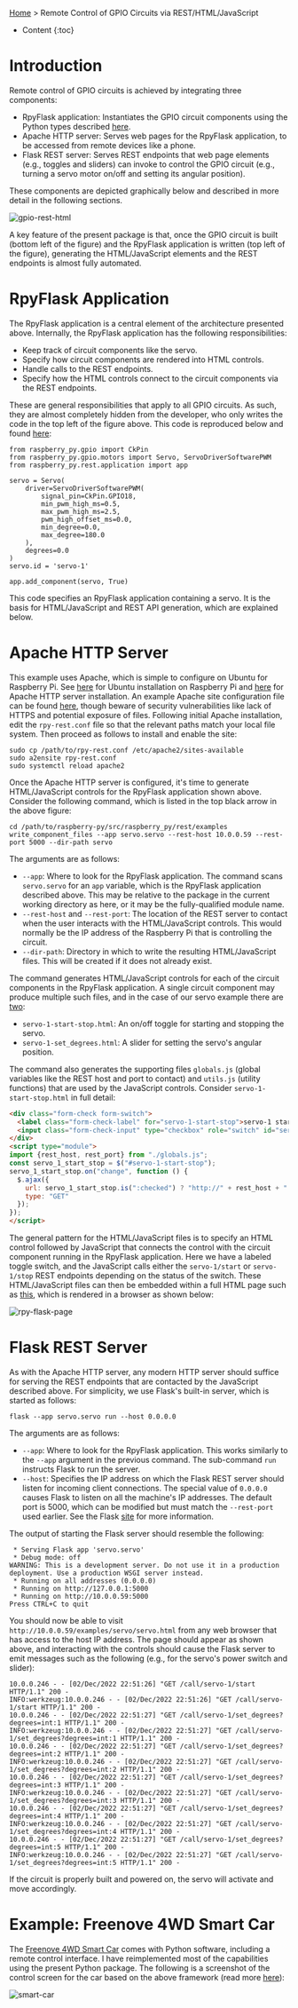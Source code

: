 [Home](index.md) > Remote Control of GPIO Circuits via REST/HTML/JavaScript
* Content
{:toc}

# Introduction
Remote control of GPIO circuits is achieved by integrating three components:
* RpyFlask application:  Instantiates the GPIO circuit components using the Python types described 
  [here](python-gpio.md).
* Apache HTTP server:  Serves web pages for the RpyFlask application, to be accessed from remote devices like a phone.
* Flask REST server:  Serves REST endpoints that web page elements (e.g., toggles and sliders) can invoke to control
the GPIO circuit (e.g., turning a servo motor on/off and setting its angular position).

These components are depicted graphically below and described in more detail in the following sections.

![gpio-rest-html](rpy-flask.png)

A key feature of the present package is that, once the GPIO circuit is built (bottom left of the figure) and the 
RpyFlask application is written (top left of the figure), generating the HTML/JavaScript elements and the REST endpoints
is almost fully automated.

# RpyFlask Application
The RpyFlask application is a central element of the architecture presented above. Internally, the RpyFlask application
has the following responsibilities:
* Keep track of circuit components like the servo.
* Specify how circuit components are rendered into HTML controls.
* Handle calls to the REST endpoints. 
* Specify how the HTML controls connect to the circuit components via the REST endpoints. 

These are general responsibilities that apply to all GPIO circuits. As such, they are almost completely hidden from the 
developer, who only writes the code in the top left of the figure above. This code is reproduced below and found 
[here](https://github.com/MatthewGerber/raspberry-py/blob/main/src/raspberry_py/rest/examples/servo/servo.py):
```
from raspberry_py.gpio import CkPin
from raspberry_py.gpio.motors import Servo, ServoDriverSoftwarePWM
from raspberry_py.rest.application import app

servo = Servo(
    driver=ServoDriverSoftwarePWM(
        signal_pin=CkPin.GPIO18,
        min_pwm_high_ms=0.5,
        max_pwm_high_ms=2.5,
        pwm_high_offset_ms=0.0,
        min_degree=0.0,
        max_degree=180.0
    ),
    degrees=0.0
)
servo.id = 'servo-1'

app.add_component(servo, True)
```
This code specifies an RpyFlask application containing a servo. It is the basis for HTML/JavaScript and REST API 
generation, which are explained below.

# Apache HTTP Server
This example uses Apache, which is simple to configure on Ubuntu for Raspberry Pi. See [here](index.md) for Ubuntu 
installation on Raspberry Pi and [here](https://ubuntu.com/tutorials/install-and-configure-apache#1-overview) for 
Apache HTTP server installation. An example Apache site configuration file can be found [here](rpy-rest.conf), though 
beware of security vulnerabilities like lack of HTTPS and potential exposure of files. Following initial Apache 
installation, edit the `rpy-rest.conf` file so that the relevant paths match your local file system. Then proceed as 
follows to install and enable the site:
```shell
sudo cp /path/to/rpy-rest.conf /etc/apache2/sites-available
sudo a2ensite rpy-rest.conf
sudo systemctl reload apache2
```
Once the Apache HTTP server is configured, it's time to generate HTML/JavaScript controls for the RpyFlask application 
shown above. Consider the following command, which is listed in the top black arrow in the above figure:
```shell
cd /path/to/raspberry-py/src/raspberry_py/rest/examples
write_component_files --app servo.servo --rest-host 10.0.0.59 --rest-port 5000 --dir-path servo
```
The arguments are as follows:
* `--app`:  Where to look for the RpyFlask application. The command scans `servo.servo` for an `app` variable, which is 
the RpyFlask application described above. This may be relative to the package in the current working directory as here, 
or it may be the fully-qualified module name.
* `--rest-host` and `--rest-port`:  The location of the REST server to contact when the user interacts with the 
HTML/JavaScript controls. This would normally be the IP address of the Raspberry Pi that is controlling the circuit.
* `--dir-path`:  Directory in which to write the resulting HTML/JavaScript files. This will be created if it does not 
already exist.

The command generates HTML/JavaScript controls for each of the circuit components in the RpyFlask application. A single 
circuit component may produce multiple such files, and in the case of our servo example there are
[two](https://github.com/MatthewGerber/raspberry-py/tree/main/src/raspberry_py/rest/examples/servo):
* `servo-1-start-stop.html`:  An on/off toggle for starting and stopping the servo.
* `servo-1-set_degrees.html`:  A slider for setting the servo's angular position.

The command also generates the supporting files `globals.js` (global variables like the REST host and port to contact)
and `utils.js` (utility functions) that are used by the JavaScript controls. Consider `servo-1-start-stop.html` in  full
detail:
```html
<div class="form-check form-switch">
  <label class="form-check-label" for="servo-1-start-stop">servo-1 start/stop</label>
  <input class="form-check-input" type="checkbox" role="switch" id="servo-1-start-stop"/>
</div>
<script type="module">
import {rest_host, rest_port} from "./globals.js";
const servo_1_start_stop = $("#servo-1-start-stop");
servo_1_start_stop.on("change", function () {
  $.ajax({
    url: servo_1_start_stop.is(":checked") ? "http://" + rest_host + ":" + rest_port + "/call/servo-1/start" : "http://" + rest_host + ":" + rest_port + "/call/servo-1/stop",
    type: "GET"
  });
});
</script>
```
The general pattern for the HTML/JavaScript files is to specify an HTML control followed by JavaScript that connects the 
control with the circuit component running in the RpyFlask application. Here we have a labeled toggle switch, and the
JavaScript calls either the `servo-1/start` or `servo-1/stop` REST endpoints depending on the status of the switch. 
These HTML/JavaScript files can then be embedded within a full HTML page such as 
[this](https://github.com/MatthewGerber/raspberry-py/blob/main/src/raspberry_py/rest/examples/servo/servo.html), which 
is rendered in a browser as shown below:

![rpy-flask-page](rpy-flask-page.png)

# Flask REST Server
As with the Apache HTTP server, any modern HTTP server should suffice for serving the REST endpoints that are contacted 
by the JavaScript described above. For simplicity, we use Flask's built-in server, which is started as follows:
```shell
flask --app servo.servo run --host 0.0.0.0
```
The arguments are as follows:
* `--app`:  Where to look for the RpyFlask application. This works similarly to the `--app` argument in the previous 
command. The sub-command `run` instructs Flask to run the server.
* `--host`:  Specifies the IP address on which the Flask REST server should listen for incoming client connections. The
special value of `0.0.0.0` causes Flask to listen on all the machine's IP addresses. The default port is 5000, which
can be modified but must match the `--rest-port` used earlier. See the Flask 
[site](https://flask.palletsprojects.com/) for more information.

The output of starting the Flask server should resemble the following:
```shell
 * Serving Flask app 'servo.servo'
 * Debug mode: off
WARNING: This is a development server. Do not use it in a production deployment. Use a production WSGI server instead.
 * Running on all addresses (0.0.0.0)
 * Running on http://127.0.0.1:5000
 * Running on http://10.0.0.59:5000
Press CTRL+C to quit
```
You should now be able to visit `http://10.0.0.59/examples/servo/servo.html` from any web browser that has access to the
host IP address. The page should appear as shown above, and interacting with the controls should cause the Flask server 
to emit messages such as the following (e.g., for the servo's power switch and slider):
```shell
10.0.0.246 - - [02/Dec/2022 22:51:26] "GET /call/servo-1/start HTTP/1.1" 200 -
INFO:werkzeug:10.0.0.246 - - [02/Dec/2022 22:51:26] "GET /call/servo-1/start HTTP/1.1" 200 -
10.0.0.246 - - [02/Dec/2022 22:51:27] "GET /call/servo-1/set_degrees?degrees=int:1 HTTP/1.1" 200 -
INFO:werkzeug:10.0.0.246 - - [02/Dec/2022 22:51:27] "GET /call/servo-1/set_degrees?degrees=int:1 HTTP/1.1" 200 -
10.0.0.246 - - [02/Dec/2022 22:51:27] "GET /call/servo-1/set_degrees?degrees=int:2 HTTP/1.1" 200 -
INFO:werkzeug:10.0.0.246 - - [02/Dec/2022 22:51:27] "GET /call/servo-1/set_degrees?degrees=int:2 HTTP/1.1" 200 -
10.0.0.246 - - [02/Dec/2022 22:51:27] "GET /call/servo-1/set_degrees?degrees=int:3 HTTP/1.1" 200 -
INFO:werkzeug:10.0.0.246 - - [02/Dec/2022 22:51:27] "GET /call/servo-1/set_degrees?degrees=int:3 HTTP/1.1" 200 -
10.0.0.246 - - [02/Dec/2022 22:51:27] "GET /call/servo-1/set_degrees?degrees=int:4 HTTP/1.1" 200 -
INFO:werkzeug:10.0.0.246 - - [02/Dec/2022 22:51:27] "GET /call/servo-1/set_degrees?degrees=int:4 HTTP/1.1" 200 -
10.0.0.246 - - [02/Dec/2022 22:51:27] "GET /call/servo-1/set_degrees?degrees=int:5 HTTP/1.1" 200 -
INFO:werkzeug:10.0.0.246 - - [02/Dec/2022 22:51:27] "GET /call/servo-1/set_degrees?degrees=int:5 HTTP/1.1" 200 -
```
If the circuit is properly built and powered on, the servo will activate and move accordingly.

# Example:  Freenove 4WD Smart Car
The [Freenove 4WD Smart Car](https://www.amazon.com/Freenove-Raspberry-Tracking-Avoidance-Ultrasonic/dp/B07YD2LT9D) 
comes with Python software, including a remote control interface. I have reimplemented most of the capabilities using 
the present Python package. The following is a screenshot of the control screen for the car based on the above 
framework (read more [here](smart-car.md)):

![smart-car](smart-car.png)
